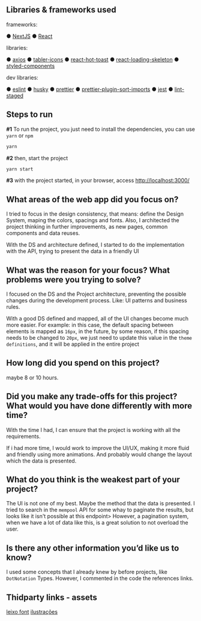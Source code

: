 
## Libraries & frameworks used
frameworks:

● [NextJS](https://nextjs.org/)
● [React](https://react.dev/ "React")

libraries:

● [axios](https://www.npmjs.com/package/axios "axios")
● [tabler-icons](https://tabler.io/icons "tabler icons")
● [react-hot-toast](https://react-hot-toast.com/docs "react hot toast")
● [react-loading-skeleton](https://www.npmjs.com/package/react-loading-skeleton "react loading skeleton")
● [styled-components](https://styled-components.com/ "styled components")
  
dev libraries:

● [eslint](https://eslint.org "eslint")
● [husky](https://github.com/typicode/husky#readme "husky")
● [prettier](https://prettier.io "prettier")
● [prettier-plugin-sort-imports](https://www.npmjs.com/package/@trivago/prettier-plugin-sort-imports "sort imports")
● [jest](https://jestjs.io/ "jest")
● [lint-staged](https://github.com/lint-staged/lint-staged#readme "lint staged")

## Steps to run
**#1** To run the project, you just need to install the dependencies, you can use `yarn` or `npm`

```bash
yarn
```

**#2** then, start the project

```bash
yarn start
```

**#3** with the project started, in your browser, access  [http://localhost:3000/](http://localhost:3000/)
  

## What areas of the web app did you focus on?
I tried to focus in the design consistency, that means: define the Design System, maping the colors, spacings and fonts. Also, I architected the project thinking in further improvements, as new pages, common components and data reuses. 

With the DS and architecture defined, I started to do the implementation with the API, trying to present the data in a friendly UI 
  

## What was the reason for your focus? What problems were you trying to solve?
I focused on the DS and the Project architecture, preventing the possible changes during the development process. Like: UI patterns and business rules.

With a good DS defined and mapped, all of the UI changes become much more easier. For example: in this case, the default spacing between elements is mapped as `16px`, in the future, by some reason, if this spacing needs to be changed to `20px`, we just need to update this value in the `theme definitions`, and it will be applied in the entire project
  

## How long did you spend on this project?
maybe 8 or 10 hours.

  

## Did you make any trade-offs for this project? What would you have done differently with more time?
With the time I had, I can ensure that the project is working with all the requirements.

If i had more time, I would work to improve the UI/UX, making it more fluid and friendly using more animations. And probably would change the layout which the data is presented.
  
## What do you think is the weakest part of your project?
The UI is not one of my best. Maybe the method that the data is presented.
I tried to search in the `mempool` API for some whay to paginate the results, but looks like it isn't possible at this endpoint> However, a pagination system, when we have a lot of data like this, is a great solution to not overload the user.

## Is there any other information you’d like us to know?
I used some concepts that I already knew by before projects, like `DotNotation` Types. However, I commented in the code the references links.


## Thidparty links - assets
[leixo font](https://www.dafont.com/leixo.font, "leixo font")
[ilustrações](https://iconscout.com/illustrations, "ilustrações")